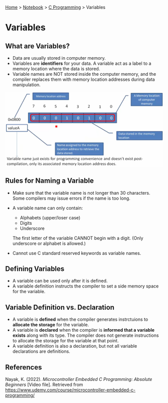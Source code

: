 <a href="../../">Home</a> > <a href="../notebook">Notebook</a> > <a href="./">C Programming</a> > Variables

# Variables



## What are Variables?

* Data are usually stored in computer memory.
* Variables are **identifiers** for your data. A variable act as a label to a memory location where the data is stored.
* Variable names are NOT stored inside the computer memory, and the compiler replaces them with memory location addresses during data manipulation.



<img src="./img/variables.png" alt="variables" width="700">





## Rules for Naming a Variable

* Make sure that the variable name is not longer than 30 characters. Some compilers may issue errors if the name is too long.

* A variable name can only contain:

  * Alphabets (upper/loser case)
  * Digits
  * Underscore

  The first letter of the variable CANNOT begin with a digit. (Only underscore or alphabet is allowed.)

* Cannot use C standard reserved keywords as variable names.



## Defining Variables

* A variable can be used only after it is defined.
* A variable definition instructs the compiler to set a side memory space for the variable.



## Variable Definition vs. Declaration

* A variable is **defined** when the compiler generates instrctuions to **allocate the storage** for the variable.
* A variable is **declared** when the compiler is **informed that a variable exists** along with its type. The compiler does not generate instructions to allocate the storage for the variable at that point.
* A variable definition is also a declaration, but not all variable declarations are definitions.





## References

Nayak, K. (2022). *Microcontroller Embedded C Programming: Absolute Beginners* [Video file]. Retrieved from  https://www.udemy.com/course/microcontroller-embedded-c-programming/
